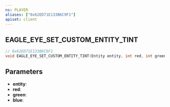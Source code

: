 ```yaml
---
ns: PLAYER
aliases: ["0x62ED71E133B6C9F1"]
apiset: client
---
```

## EAGLE_EYE_SET_CUSTOM_ENTITY_TINT

```c
// 0x62ED71E133B6C9F1
void EAGLE_EYE_SET_CUSTOM_ENTITY_TINT(Entity entity, int red, int green, int blue);
```


## Parameters
* **entity**:
* **red**:
* **green**:
* **blue**: